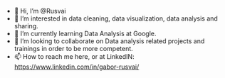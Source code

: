 - 👋 Hi, I’m @Rusvai
- 👀 I’m interested in data cleaning, data visualization, data analysis and sharing.
- 🌱 I’m currently learning Data Analysis at Google.
- 💞️ I’m looking to collaborate on Data analysis related projects and trainings in order to be more competent.
- 📫 How to reach me here, or at LinkedIN: https://www.linkedin.com/in/gabor-rusvai/

<!---
Rusvai/Rusvai is a ✨ special ✨ repository because its `README.md` (this file) appears on your GitHub profile.
You can click the Preview link to take a look at your changes.
--->
